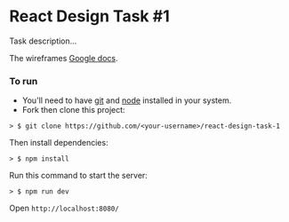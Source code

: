 # React Design Task #1
Task description...


The wireframes [Google docs](https://babeljs.io/).

### To run

* You'll need to have [git](https://git-scm.com/) and [node](https://nodejs.org/en/) installed in your system.
* Fork then clone this project:

```
> $ git clone https://github.com/<your-username>/react-design-task-1
```

Then install dependencies:

```
> $ npm install
```

Run this command to start the server:

```
> $ npm run dev
```

Open `http://localhost:8080/`
